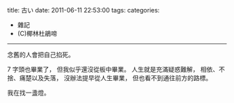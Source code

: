 title: 古い
date: 2011-06-11 22:53:00
tags:
categories:
- 雜記
- (C)椰林杜鵑啼
---

念舊的人會把自己掐死。

<!-- more -->

7 字頭也畢業了，
但我似乎還沒從板中畢業。
人生就是充滿疑惑難解，
相依、不捨、痛楚以及失落，
沒辦法提早從人生畢業，
但也看不到通往前方的路標。

我在找一盞燈。
